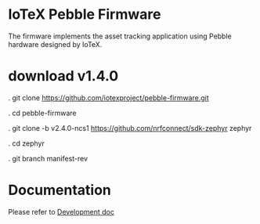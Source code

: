 
# IoTeX Pebble Firmware

The firmware implements the asset tracking application using Pebble hardware designed by IoTeX.

# download v1.4.0

. git clone https://github.com/iotexproject/pebble-firmware.git

. cd  pebble-firmware

. git clone -b v2.4.0-ncs1  https://github.com/nrfconnect/sdk-zephyr  zephyr

. cd  zephyr

. git branch manifest-rev

# Documentation
Please refer to [Development doc](https://docs.iotex.io/machinefi/web3-devices/pebble-tracker)


